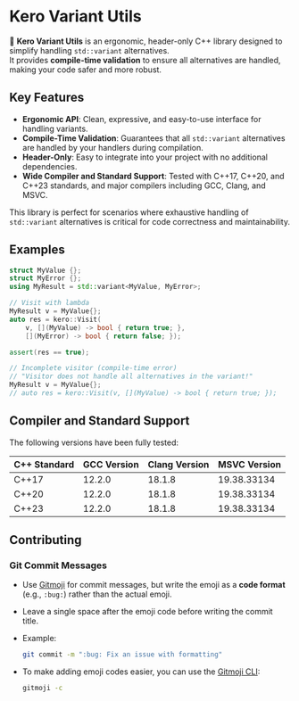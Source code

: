 # Kero Variant Utils

🐸 **Kero Variant Utils** is an ergonomic, header-only C++ library designed to simplify handling `std::variant` alternatives.  
It provides **compile-time validation** to ensure all alternatives are handled, making your code safer and more robust.

## Key Features

- **Ergonomic API**: Clean, expressive, and easy-to-use interface for handling variants.
- **Compile-Time Validation**: Guarantees that all `std::variant` alternatives are handled by your handlers during compilation.
- **Header-Only**: Easy to integrate into your project with no additional dependencies.
- **Wide Compiler and Standard Support**: Tested with C++17, C++20, and C++23 standards, and major compilers including GCC, Clang, and MSVC.

This library is perfect for scenarios where exhaustive handling of `std::variant` alternatives is critical for code correctness and maintainability.

## Examples

```cpp
struct MyValue {};
struct MyError {};
using MyResult = std::variant<MyValue, MyError>;

// Visit with lambda
MyResult v = MyValue{};
auto res = kero::Visit(
    v, [](MyValue) -> bool { return true; },
    [](MyError) -> bool { return false; });

assert(res == true);

// Incomplete visitor (compile-time error)
// "Visitor does not handle all alternatives in the variant!"
MyResult v = MyValue{};
// auto res = kero::Visit(v, [](MyValue) -> bool { return true; });
```

## Compiler and Standard Support

The following versions have been fully tested:

| C++ Standard | GCC Version | Clang Version | MSVC Version |
| ------------ | ----------- | ------------- | ------------ |
| C++17        | 12.2.0      | 18.1.8        | 19.38.33134  |
| C++20        | 12.2.0      | 18.1.8        | 19.38.33134  |
| C++23        | 12.2.0      | 18.1.8        | 19.38.33134  |

## Contributing

### Git Commit Messages

- Use [Gitmoji](https://gitmoji.dev/) for commit messages, but write the emoji as a **code format** (e.g., `:bug:`) rather than the actual emoji.
- Leave a single space after the emoji code before writing the commit title.
- Example:

  ```bash
  git commit -m ":bug: Fix an issue with formatting"
  ```

- To make adding emoji codes easier, you can use the [Gitmoji CLI](https://github.com/carloscuesta/gitmoji-cli):
  ```bash
  gitmoji -c
  ```
